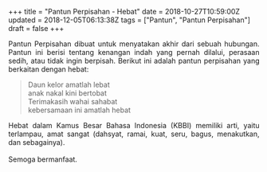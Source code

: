+++
title = "Pantun Perpisahan - Hebat"
date = 2018-10-27T10:59:00Z
updated = 2018-12-05T06:13:38Z
tags = ["Pantun", "Pantun Perpisahan"]
draft = false
+++

<div dir="ltr" style="text-align: left;" trbidi="on"><div style="text-align: justify;">Pantun Perpisahan dibuat untuk menyatakan akhir dari sebuah hubungan. Pantun ini berisi tentang kenangan indah yang pernah dilalui, perasaan sedih, atau tidak ingin berpisah. Berikut ini adalah pantun perpisahan yang berkaitan dengan hebat:</div><blockquote class="tr_bq">Daun kelor amatlah lebat<br />anak nakal kini bertobat<br />Terimakasih wahai sahabat<br />kebersamaan ini amatlah hebat</blockquote><div style="text-align: justify;">Hebat dalam Kamus Besar Bahasa Indonesia (KBBI) memiliki arti, yaitu terlampau, amat sangat (dahsyat, ramai, kuat, seru, bagus, menakutkan, dan sebagainya).</div><br />Semoga bermanfaat.</div>
